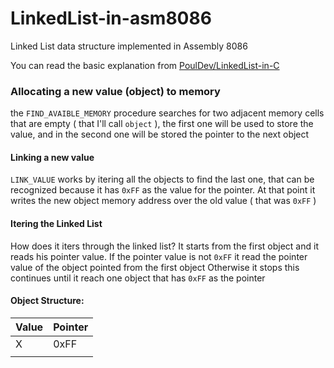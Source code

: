 # LinkedList-in-asm8086
Linked List data structure implemented in Assembly 8086

You can read the basic explanation from [PoulDev/LinkedList-in-C](https://github.com/PoulDev/LinkedList-in-C)

### Allocating a new value (object) to memory
the `FIND_AVAIBLE_MEMORY` procedure searches for two adjacent memory cells that are empty ( that I'll call `object` ), the first one will be used to store the value, and in the second one will be stored the pointer to the next object

#### Linking a new value
`LINK_VALUE` works by itering all the objects to find the last one, that can be recognized because it has `0xFF` as the value for the pointer.
At that point it writes the new object memory address over the old value ( that was `0xFF` )

#### Itering the Linked List
How does it iters through the linked list?
It starts from the first object and it reads his pointer value.
If the pointer value is not `0xFF` it read the pointer value of the object pointed from the first object
Otherwise it stops
this continues until it reach one object that has `0xFF` as the pointer

#### Object Structure:
| Value | Pointer |
| ----- | ------- |
|   X   |   0xFF  |
|       |         |
